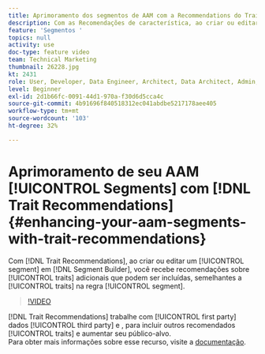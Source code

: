 ```yaml
---
title: Aprimoramento dos segmentos de AAM com a Recommendations do Trait
description: Com as Recomendações de característica, ao criar ou editar um segmento no Construtor de segmento, você recebe recomendações sobre as características adicionais que você pode incluir, semelhantes às características na regra de segmento.
feature: 'Segmentos '
topics: null
activity: use
doc-type: feature video
team: Technical Marketing
thumbnail: 26228.jpg
kt: 2431
role: User, Developer, Data Engineer, Architect, Data Architect, Admin, Leader
level: Beginner
exl-id: 2d1b66fc-0091-44d1-970a-f30d6d5cca4c
source-git-commit: 4b91696f840518312ec041abdbe5217178aee405
workflow-type: tm+mt
source-wordcount: '103'
ht-degree: 32%

---
```


# Aprimoramento de seu AAM [!UICONTROL Segments] com [!DNL Trait Recommendations] {#enhancing-your-aam-segments-with-trait-recommendations}

Com [!DNL Trait Recommendations], ao criar ou editar um [!UICONTROL segment] em [!DNL Segment Builder], você recebe recomendações sobre [!UICONTROL traits] adicionais que podem ser incluídas, semelhantes a [!UICONTROL traits] na regra [!UICONTROL segment].

>[!VIDEO](https://video.tv.adobe.com/v/26228/?quality=12)

[!DNL Trait Recommendations] trabalhe com  [!UICONTROL first party] dados  [!UICONTROL third party] e , para incluir outros recomendados  [!UICONTROL traits] e aumentar seu público-alvo.\
Para obter mais informações sobre esse recurso, visite a [documentação](https://experiencecloud.adobe.com/resources/help/en_US/aam/trait-recommendations.html).
